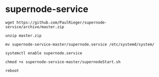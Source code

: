 # supernode-service
```
wget https://github.com/PaulRieger/supernode-service/archive/master.zip
```
```
unzip master.zip
```
```
mv supernode-service-master/supernode.service /etc/systemd/system/
```
```
systemctl enable supernode.service
```
```
chmod +x supernode-service-master/supernodeStart.sh
```
```
reboot
```
